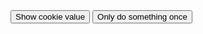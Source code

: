 <script>
  allCookies = document.cookie;
  document.cookie = newCookie;
  document.cookie = "test1=Hello";
  document.cookie = "test2=World";

  const cookieValue = document.cookie
    .split('; ')
    .find(row => row.startsWith('test2='))
    .split('=')[1];

  function alertCookieValue() {
    alert(cookieValue);
  }

  function doOnce() {
    if (!document.cookie.split('; ').find(row => row.startsWith('doSomethingOnlyOnce'))) {
      alert("Do something here!");
      document.cookie = "doSomethingOnlyOnce=true; expires=Fri, 31 Dec 9999 23:59:59 GMT";
    }
  }
</script>
<body>
  <button onclick="alertCookieValue()">Show cookie value</button>
  <button onclick="doOnce()">Only do something once</button>
</body>
